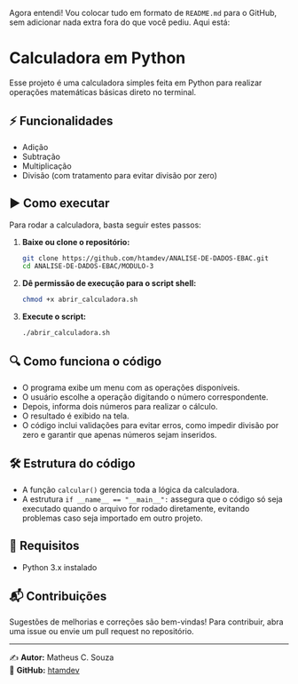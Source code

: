 Agora entendi! Vou colocar tudo em formato de `README.md` para o GitHub, sem adicionar nada extra fora do que você pediu. Aqui está:

# Calculadora em Python

Esse projeto é uma calculadora simples feita em Python para realizar operações matemáticas básicas direto no terminal.

## ⚡ Funcionalidades
- Adição
- Subtração
- Multiplicação
- Divisão (com tratamento para evitar divisão por zero)

## ▶ Como executar
Para rodar a calculadora, basta seguir estes passos:

1. **Baixe ou clone o repositório:**
   ```sh
   git clone https://github.com/htamdev/ANALISE-DE-DADOS-EBAC.git
   cd ANALISE-DE-DADOS-EBAC/MODULO-3
   ```
2. **Dê permissão de execução para o script shell:**
   ```sh
   chmod +x abrir_calculadora.sh
   ```
3. **Execute o script:**
   ```sh
   ./abrir_calculadora.sh
   ```

## 🔍 Como funciona o código
- O programa exibe um menu com as operações disponíveis.
- O usuário escolhe a operação digitando o número correspondente.
- Depois, informa dois números para realizar o cálculo.
- O resultado é exibido na tela.
- O código inclui validações para evitar erros, como impedir divisão por zero e garantir que apenas números sejam inseridos.

## 🛠 Estrutura do código
- A função `calcular()` gerencia toda a lógica da calculadora.
- A estrutura `if __name__ == "__main__":` assegura que o código só seja executado quando o arquivo for rodado diretamente, evitando problemas caso seja importado em outro projeto.

## 📌 Requisitos
- Python 3.x instalado

## 📬 Contribuições
Sugestões de melhorias e correções são bem-vindas! Para contribuir, abra uma issue ou envie um pull request no repositório.

---

✍ **Autor:** Matheus C. Souza  
📂 **GitHub:** [htamdev](https://github.com/htamdev)
